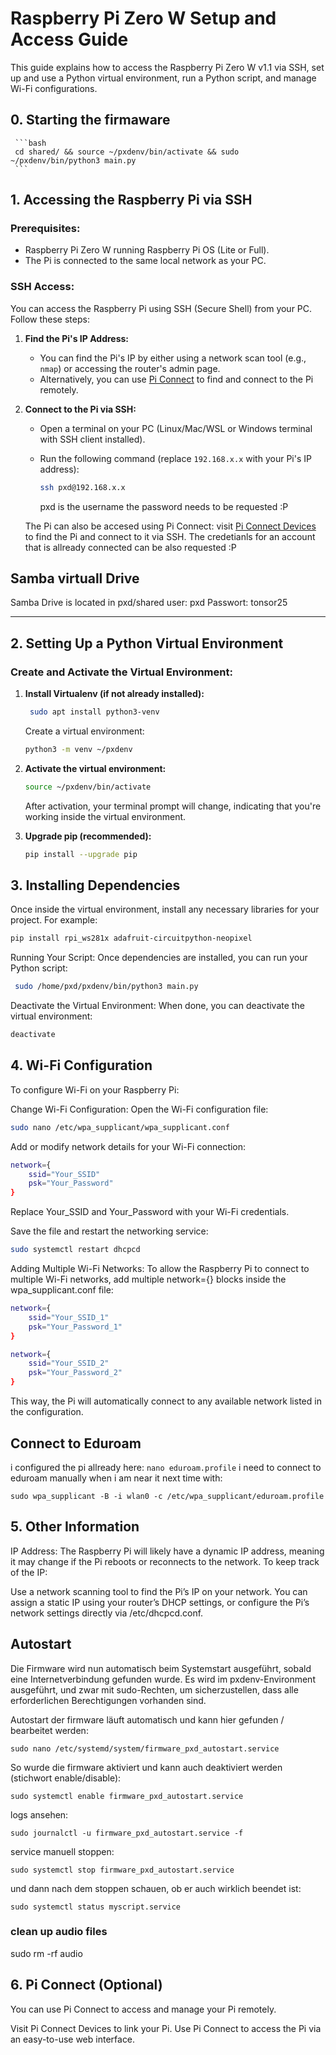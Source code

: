 # Raspberry Pi Zero W Setup and Access Guide

This guide explains how to access the Raspberry Pi Zero W v1.1 via SSH, set up and use a Python virtual environment, run a Python script, and manage Wi-Fi configurations.

## 0. Starting the firmaware
     ```bash
     cd shared/ && source ~/pxdenv/bin/activate && sudo ~/pxdenv/bin/python3 main.py
     ```

## 1. **Accessing the Raspberry Pi via SSH**

### Prerequisites:
- Raspberry Pi Zero W running Raspberry Pi OS (Lite or Full).
- The Pi is connected to the same local network as your PC.

### SSH Access:

You can access the Raspberry Pi using SSH (Secure Shell) from your PC. Follow these steps:

1. **Find the Pi's IP Address:**
   - You can find the Pi's IP by either using a network scan tool (e.g., `nmap`) or accessing the router's admin page.
   - Alternatively, you can use [Pi Connect](https://www.raspberrypi.com/documentation/services/connect.html) to find and connect to the Pi remotely.

2. **Connect to the Pi via SSH:**

   - Open a terminal on your PC (Linux/Mac/WSL or Windows terminal with SSH client installed).
   - Run the following command (replace `192.168.x.x` with your Pi's IP address):

     ```bash
     ssh pxd@192.168.x.x
     ```

     pxd is the username
     the password needs to be requested :P


   The Pi can also be accesed using Pi Connect: visit [Pi Connect Devices](https://connect.raspberrypi.com/devices) to find the Pi and connect to it via SSH. The credetianls for an account that is allready connected can be also requested :P

## Samba virtuall Drive

Samba Drive is located in pxd/shared
user: pxd
Passwort: tonsor25

---

## 2. **Setting Up a Python Virtual Environment**

### Create and Activate the Virtual Environment:

1. **Install Virtualenv (if not already installed):**

   ```bash
    sudo apt install python3-venv
    ```
    Create a virtual environment:

    ```bash
    python3 -m venv ~/pxdenv
    ```
2. **Activate the virtual environment:**

    ```bash
    source ~/pxdenv/bin/activate
    ```
    After activation, your terminal prompt will change, indicating that you're working inside the virtual environment.

3. **Upgrade pip (recommended):**

    ```bash
    pip install --upgrade pip
    ```

## 3. Installing Dependencies
Once inside the virtual environment, install any necessary libraries for your project. For example:

```bash
pip install rpi_ws281x adafruit-circuitpython-neopixel
```
Running Your Script:
Once dependencies are installed, you can run your Python script:

```bash
 sudo /home/pxd/pxdenv/bin/python3 main.py
```
Deactivate the Virtual Environment:
When done, you can deactivate the virtual environment:

```bash
deactivate
```
## 4. Wi-Fi Configuration
To configure Wi-Fi on your Raspberry Pi:

Change Wi-Fi Configuration:
Open the Wi-Fi configuration file:

```bash
sudo nano /etc/wpa_supplicant/wpa_supplicant.conf
```
Add or modify network details for your Wi-Fi connection:

```bash
network={
    ssid="Your_SSID"
    psk="Your_Password"
}
```
Replace Your_SSID and Your_Password with your Wi-Fi credentials.

Save the file and restart the networking service:

```bash
sudo systemctl restart dhcpcd
```
Adding Multiple Wi-Fi Networks:
To allow the Raspberry Pi to connect to multiple Wi-Fi networks, add multiple network={} blocks inside the wpa_supplicant.conf file:

```bash
network={
    ssid="Your_SSID_1"
    psk="Your_Password_1"
}

network={
    ssid="Your_SSID_2"
    psk="Your_Password_2"
}
```
This way, the Pi will automatically connect to any available network listed in the configuration.

## Connect to Eduroam

i configured the pi allready here:
`nano eduroam.profile`
i need to connect to eduroam manually when i am near it next time with: 
```
sudo wpa_supplicant -B -i wlan0 -c /etc/wpa_supplicant/eduroam.profile
```


## 5. Other Information
IP Address:
The Raspberry Pi will likely have a dynamic IP address, meaning it may change if the Pi reboots or reconnects to the network. To keep track of the IP:

Use a network scanning tool to find the Pi’s IP on your network.
You can assign a static IP using your router’s DHCP settings, or configure the Pi’s network settings directly via /etc/dhcpcd.conf.

## Autostart
Die Firmware wird nun automatisch beim Systemstart ausgeführt, sobald eine Internetverbindung gefunden wurde.
Es wird im pxdenv-Environment ausgeführt, und zwar mit sudo-Rechten, um sicherzustellen, dass alle erforderlichen Berechtigungen vorhanden sind.

Autostart der firmware läuft automatisch und kann hier gefunden / bearbeitet werden:
```
sudo nano /etc/systemd/system/firmware_pxd_autostart.service 
```
So wurde die firmware aktiviert und kann auch deaktiviert werden (stichwort enable/disable):
```
sudo systemctl enable firmware_pxd_autostart.service 
```
logs ansehen:
```
sudo journalctl -u firmware_pxd_autostart.service -f
```
service manuell stoppen:
```
sudo systemctl stop firmware_pxd_autostart.service
```
und dann nach dem stoppen schauen, ob er auch wirklich beendet ist:
```
sudo systemctl status myscript.service
```

### clean up audio files

sudo rm -rf audio


## 6. Pi Connect (Optional)
You can use Pi Connect to access and manage your Pi remotely.

Visit Pi Connect Devices to link your Pi.
Use Pi Connect to access the Pi via an easy-to-use web interface.


